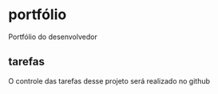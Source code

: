 # portfólio
Portfólio do desenvolvedor

## tarefas
O controle das tarefas desse projeto será realizado no github


